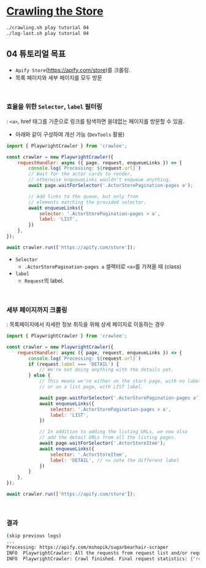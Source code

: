 # [Crawling the Store](https://crawlee.dev/docs/introduction/crawling)

```sh
./crawling.sh play tutorial 04
./log-last.sh play tutorial 04
```

## 04 튜토리얼 목표

- `Apify Store`(https://apify.com/store)를 크롤링.
- 목록 페이지와 세부 페이지를 모두 방문

<br>

### 효율을 위한 `Selector`, `label` 필터링

: `<a>`, href 태그를 기준으로 링크를 탐색하면 쓸데없는 페이지를 방문할 수 있음.

- 아래와 같이 구성하여 개선 가능 (`DevTools` 활용)

```js
import { PlaywrightCrawler } from 'crawlee';

const crawler = new PlaywrightCrawler({
    requestHandler: async ({ page, request, enqueueLinks }) => {
        console.log(`Processing: ${request.url}`)
        // Wait for the actor cards to render,
        // otherwise enqueueLinks wouldn't enqueue anything.
        await page.waitForSelector('.ActorStorePagination-pages a');

        // Add links to the queue, but only from
        // elements matching the provided selector.
        await enqueueLinks({
            selector: '.ActorStorePagination-pages > a',
            label: 'LIST',
        })
    },
});

await crawler.run(['https://apify.com/store']);
```

- `Selector`
  - `.ActorStorePagination-pages a` 셀렉터로 `<a>`를 가져올 때 (class)
- `label`
  - `Request`의 label.

<br>

### 세부 페이지까지 크롤링

: 목록페이지에서 자세한 정보 취득을 위해 상세 페이지로 이동하는 경우

```js
import { PlaywrightCrawler } from 'crawlee';

const crawler = new PlaywrightCrawler({
    requestHandler: async ({ page, request, enqueueLinks }) => {
        console.log(`Processing: ${request.url}`)
        if (request.label === 'DETAIL') {
            // We're not doing anything with the details yet.
        } else {
            // This means we're either on the start page, with no label,
            // or on a list page, with LIST label.

            await page.waitForSelector('.ActorStorePagination-pages a');
            await enqueueLinks({
                selector: '.ActorStorePagination-pages > a',
                label: 'LIST',
            })

            // In addition to adding the listing URLs, we now also
            // add the detail URLs from all the listing pages.
            await page.waitForSelector('.ActorStoreItem');
            await enqueueLinks({
                selector: '.ActorStoreItem',
                label: 'DETAIL', // <= note the different label
            })
        }
    },
});

await crawler.run(['https://apify.com/store']);
```

<br>

### 결과

```sh
(skip previous logs)
...
Processing: https://apify.com/mshopik/sugarbearhair-scraper
INFO  PlaywrightCrawler: All the requests from request list and/or request queue have been processed, the crawler will shut down.
INFO  PlaywrightCrawler: Crawl finished. Final request statistics: {"requestsFinished":1027,"requestsFailed":0,"retryHistogram":[1024,3],"requestAvgFailedDurationMillis":null,"requestAvgFinishedDurationMillis":27114,"requestsFinishedPerMinute":66,"requestsFailedPerMinute":0,"requestTotalDurationMillis":27846409,"requestsTotal":1027,"crawlerRuntimeMillis":929597}
```


